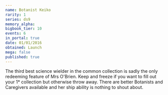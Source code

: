 ```yaml
---
name: Botanist Keiko
rarity: 1
series: ds9
memory_alpha:
bigbook_tier: 10
events: 6
in_portal: true
date: 01/01/2016
obtained: Launch
mega: false
published: true
---
```


The third best science wielder in the common collection is sadly the only redeeming feature of Mrs O'Brien. Keep and freeze if you want to fill out your 1* collection but otherwise throw away. There are better Botanists and Caregivers available and her ship ability is nothing to shout about.
